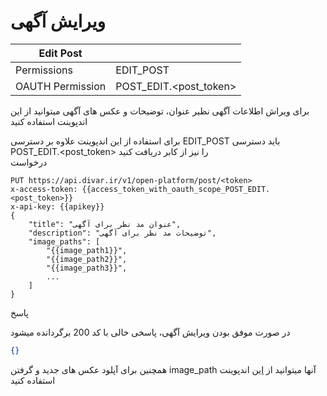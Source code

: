 # ویرایش آگهی

| Edit Post        |                        |
|------------------|------------------------|
| Permissions      | EDIT_POST              |
| OAUTH Permission | POST_EDIT.<post_token> |

برای ویراش اطلاعات آگهی نظیر عنوان، توضیحات و عکس های آگهی میتوانید از این اندپوینت استفاده کنید

برای استفاده از این اندپوینت علاوه بر دسترسی EDIT_POST باید دسترسی POST_EDIT.<post_token> را نیز از کابر دریافت کنید
<br>
درخواست
```http request
PUT https://api.divar.ir/v1/open-platform/post/<token>
x-access-token: {{access_token_with_oauth_scope_POST_EDIT.<post_token>}}
x-api-key: {{apikey}}
{
    "title": "عنوان مد نظر برای آگهی",
    "description": "توضیحات مد نظر برای آگهی",
    "image_paths": [
        "{{image_path1}}",
        "{{image_path2}}",
        "{{image_path3}}",
        ...
    ]
}
```

پاسخ

در صورت موفق بودن ویرایش آگهی، پاسخی خالی با کد 200 برگردانده میشود

```json
{}
```

همچنین برای آپلود عکس های جدید و گرفتن image_path آنها میتوانید از [این][راهنما » آپلود عکس] اندپوینت استفاده کنید

[راهنما » آپلود عکس]: ./get_image_upload_url.md
